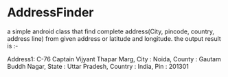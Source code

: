 # AddressFinder
a simple android class that find complete address(City, pincode, country, address line) from given address or latitude and longitude. 
the output result is :-

Address1: C-76 Captain Vijyant Thapar Marg,
City    : Noida,
County  : Gautam Buddh Nagar,
State   : Uttar Pradesh,
Country : India,
Pin     : 201301
